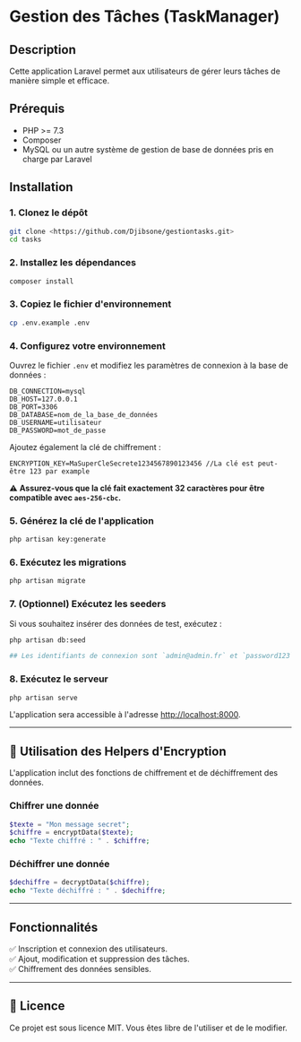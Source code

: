 
# Gestion des Tâches (TaskManager)

## Description
Cette application Laravel permet aux utilisateurs de gérer leurs tâches de manière simple et efficace.

## Prérequis
- PHP >= 7.3
- Composer
- MySQL ou un autre système de gestion de base de données pris en charge par Laravel

## Installation

### 1. **Clonez le dépôt**
```bash
git clone <https://github.com/Djibsone/gestiontasks.git>
cd tasks
```

### 2. **Installez les dépendances**
```bash
composer install
```

### 3. **Copiez le fichier d'environnement**
```bash
cp .env.example .env
```

### 4. **Configurez votre environnement**
Ouvrez le fichier `.env` et modifiez les paramètres de connexion à la base de données :

```env
DB_CONNECTION=mysql
DB_HOST=127.0.0.1
DB_PORT=3306
DB_DATABASE=nom_de_la_base_de_données
DB_USERNAME=utilisateur
DB_PASSWORD=mot_de_passe
```

Ajoutez également la clé de chiffrement :
```env
ENCRYPTION_KEY=MaSuperCleSecrete1234567890123456 //La clé est peut-être 123 par example
```
⚠️ **Assurez-vous que la clé fait exactement 32 caractères pour être compatible avec `aes-256-cbc`.**

### 5. **Générez la clé de l'application**
```bash
php artisan key:generate
```

### 6. **Exécutez les migrations**
```bash
php artisan migrate
```

### 7. **(Optionnel) Exécutez les seeders**
Si vous souhaitez insérer des données de test, exécutez :
```bash
php artisan db:seed

## Les identifiants de connexion sont `admin@admin.fr` et `password123`, avec deux tâche créées.
```

### 8. **Exécutez le serveur**
```bash
php artisan serve
```
L'application sera accessible à l'adresse [http://localhost:8000](http://localhost:8000).

---

## 📌 **Utilisation des Helpers d'Encryption**
L'application inclut des fonctions de chiffrement et de déchiffrement des données.

### **Chiffrer une donnée**
```php
$texte = "Mon message secret";
$chiffre = encryptData($texte);
echo "Texte chiffré : " . $chiffre;
```

### **Déchiffrer une donnée**
```php
$dechiffre = decryptData($chiffre);
echo "Texte déchiffré : " . $dechiffre;
```

---

## Fonctionnalités
✅ Inscription et connexion des utilisateurs.  
✅ Ajout, modification et suppression des tâches.  
✅ Chiffrement des données sensibles.  

---

## 📜 Licence
Ce projet est sous licence MIT. Vous êtes libre de l'utiliser et de le modifier.
